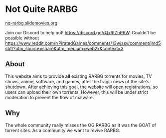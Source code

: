 # Not Quite RARBG

[nq-rarbg.slidemovies.org
](http://nq-rarbg.slidemovies.org/)

Join our Discord to help out! <https://discord.gg/rQx6tZhP6W>. Couldn't be possible without <https://www.reddit.com/r/PiratedGames/comments/13wjasv/comment/jmd5sbf/?utm_source=share&utm_medium=web2x&context=3>

## About

This website aims to provide **all** existing RARBG torrents for movies, TV shows, anime, software, and games, after the tragic news of the site's shutdown.
After achieving this goal, the website will open registrations, so users can upload their own torrents. However, this will be under strict moderation to prevent the flow of malware.

## Why

The whole community really misses the OG RARBG as it was the GOAT of torrent sites. As a community we want to revive RARBG.
